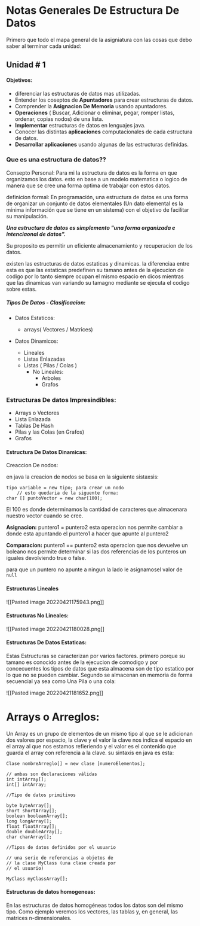 # Notas Generales De Estructura De Datos

Primero que todo el mapa general de la asigniatura con las cosas que debo saber al terminar cada unidad:

## Unidad # 1
#### Objetivos:
 - diferenciar las estructuras de datos mas utilizadas.
 - Entender los coseptos de **Apuntadores** para crear estructuras de datos.
 - Comprender la **Asignacion De Memoria** usando apuntadores.
 - **Operaciones** ( Buscar, Adicionar o eliminar, pegar, romper listas, ordenar, copias nodos) de una lista.
 - **Implementar** estructuras de datos en lenguajes java.
 - Conocer las distintas **aplicaciones** computacionales de cada estructura de datos.
 - **Desarrollar aplicaciones** usando algunas de las estructuras definidas.

### Que es una estructura de datos??
Consepto Personal:
Para mi la estructura de datos es la forma en que organizamos los datos. esto en base a un modelo matematica o logico de manera que se cree una forma optima de trabajar con estos datos.

definicion formal:
En programación, una estructura de datos es una forma de  organizar un conjunto de datos elementales (Un dato elemental es la mínima  información que se tiene en un sistema) con el objetivo de facilitar su manipulación.

***Una estructura de datos es simplemento "una forma organizada e intenciaonal de datos".***

Su proposito es permitir un eficiente almacenamiento y recuperacion de los datos.

existen las estructuras de datos estaticas y dinamicas. la diferenciaa entre esta es que las estaticas predefinen su tamano antes de la ejecucion de codigo por lo tanto siempre ocupan el mismo espacio en dicos mientras que las dinamicas van variando su tamagno mediante se ejecuta el codigo sobre estas.

##### Tipos De Datos - Clasificacion:


- Datos Estaticos:
	- arrays( Vectores / Matrices)

- Datos Dinamicos:
	- Lineales
	- Listas Enlazadas
	- Listas ( Pilas / Colas )
		- No Lineales:
			- Arboles
			- Grafos

### Estructuras De datos Impresindibles:

- Arrays o Vectores
- Lista Enlazada
- Tablas De Hash
- Pilas y las Colas (en Grafos)
- Grafos


#### Estructura De Datos Dinamicas:

Creaccion De nodos:

en java la creacion de nodos se basa en la siguiente sistaxsis:

```
tipo variable = new tipo; para crear un nodo
	// esto quedaria de la siguente forma:
char [] puntoVector = new char[100];
```

	 
El 100 es donde determinamos la cantidad de caracteres que almacenara nuestro vector cuando se cree.
 
**Asignacion:** puntero1 = puntero2 
esta operacion nos permite cambiar a donde esta apuntando el puntero1 a hacer que apunte al puntero2

**Comparacion:** puntero1 == puntero2 
esta operacion que nos devuelve un boleano nos permite determinar si las dos referencias de los punteros un iguales devolviendo true o false.

para que un puntero no apunte a ningun la lado le asignamosel valor de ` null `

#### Estructuras Lineales
	
![[Pasted image 20220421175943.png]]
	
#### Estructuras No Lineales:

![[Pasted image 20220421180028.png]]

#### Estructuras De Datos Estaticas:

Estas Estructuras se caracterizan por varios factores. primero porque su tamano es conocido antes de la ejecucion de comodigo y por concecuentes los tipos de datos que esta almacena son de tipo estatico por lo que no se pueden cambiar. Segundo se almacenan en memoria de forma secuencial ya sea como Una Pila o una cola:

![[Pasted image 20220421181652.png]]



# Arrays o Arreglos:
Un Array es un grupo de elementos de un mismo tipo al que se le adicionan dos valores por espacio, la clave y el valor la clave nos indica el espacio en el array al que nos estamos refieriendo y el valor es el contenido que guarda el array con referencia a la clave. su sintaxis en java es esta:

``` 
Clase nombreArreglo[] = new clase [numeroElementos];
	
// ambas son declaraciones válidas
int intArray[]; 
int[] intArray;

//Tipo de datos primitivos

byte byteArray[];
short shortArray[];
boolean booleanArray[];
long longArray[];
float floatArray[];
double doubleArray[];
char charArray[];

//Tipos de datos definidos por el usuario

// una serie de referencias a objetos de
// la clase MyClass (una clase creada por
// el usuario)

MyClass myClassArray[]; 
```


#### Estructuras de datos homogeneas:
En las estructuras de datos homogéneas todos los datos son del mismo tipo. Como ejemplo veremos los vectores, las tablas y, en general, las matrices n-dimensionales.
